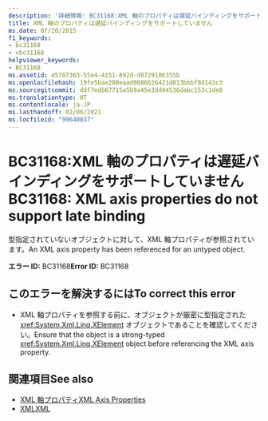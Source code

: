 ```yaml
---
description: '詳細情報: BC31168:XML 軸のプロパティは遅延バインディングをサポートしていません'
title: XML 軸のプロパティは遅延バインディングをサポートしていません
ms.date: 07/20/2015
f1_keywords:
- bc31168
- vbc31168
helpviewer_keywords:
- BC31168
ms.assetid: 45707363-55e4-4151-892d-d8729106355b
ms.openlocfilehash: 19fe5bae200eaad9086626421d013bbbf8d143c3
ms.sourcegitcommit: ddf7edb67715a5b9a45e3dd44536dabc153c1de0
ms.translationtype: HT
ms.contentlocale: ja-JP
ms.lasthandoff: 02/06/2021
ms.locfileid: "99640837"
---
```

# <a name="bc31168-xml-axis-properties-do-not-support-late-binding"></a><span data-ttu-id="d657f-103">BC31168:XML 軸のプロパティは遅延バインディングをサポートしていません</span><span class="sxs-lookup"><span data-stu-id="d657f-103">BC31168: XML axis properties do not support late binding</span></span>

<span data-ttu-id="d657f-104">型指定されていないオブジェクトに対して、XML 軸プロパティが参照されています。</span><span class="sxs-lookup"><span data-stu-id="d657f-104">An XML axis property has been referenced for an untyped object.</span></span>

 <span data-ttu-id="d657f-105">**エラー ID:** BC31168</span><span class="sxs-lookup"><span data-stu-id="d657f-105">**Error ID:** BC31168</span></span>

## <a name="to-correct-this-error"></a><span data-ttu-id="d657f-106">このエラーを解決するには</span><span class="sxs-lookup"><span data-stu-id="d657f-106">To correct this error</span></span>

- <span data-ttu-id="d657f-107">XML 軸プロパティを参照する前に、オブジェクトが厳密に型指定された <xref:System.Xml.Linq.XElement> オブジェクトであることを確認してください。</span><span class="sxs-lookup"><span data-stu-id="d657f-107">Ensure that the object is a strong-typed <xref:System.Xml.Linq.XElement> object before referencing the XML axis property.</span></span>

## <a name="see-also"></a><span data-ttu-id="d657f-108">関連項目</span><span class="sxs-lookup"><span data-stu-id="d657f-108">See also</span></span>

- [<span data-ttu-id="d657f-109">XML 軸プロパティ</span><span class="sxs-lookup"><span data-stu-id="d657f-109">XML Axis Properties</span></span>](../xml-axis/index.md)
- [<span data-ttu-id="d657f-110">XML</span><span class="sxs-lookup"><span data-stu-id="d657f-110">XML</span></span>](../../programming-guide/language-features/xml/index.md)
